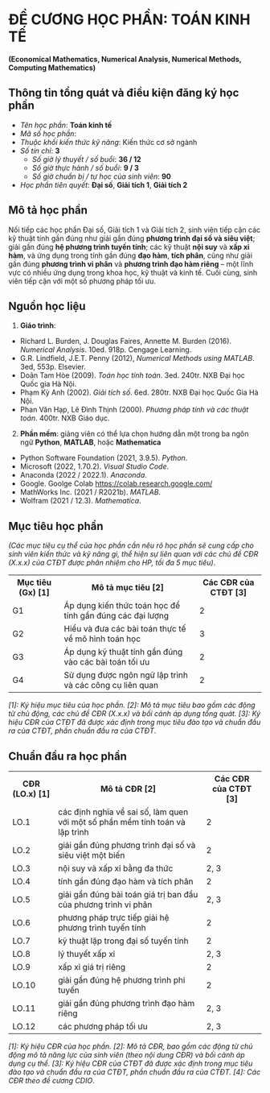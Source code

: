 # ĐỀ CƯƠNG HỌC PHẦN: TOÁN KINH TẾ
**(Economical Mathematics, Numerical Analysis, Numerical Methods, Computing Mathematics)**

## Thông tin tổng quát và điều kiện đăng ký học phần
  * _Tên học phần_: **Toán kinh tế**
  * _Mã số học phần_:
  * _Thuộc khối kiến thức kỹ năng_: Kiến thức cơ sở ngành
  * *Số tín chỉ*: **3**
    + _Số giờ lý thuyết / số buổi_: **36 / 12**
    + _Số giờ thực hành / số buổi_: **9 / 3**
    + _Số giờ chuẩn bị / tự học của sinh viên_: **90**
  * _Học phần tiên quyết_: **Đại số**, **Giải tích 1**, **Giải tích 2**

## Mô tả học phần
Nối tiếp các học phần Đại số, Giải tích 1 và Giải tích 2, sinh viên tiếp cận các kỹ thuật tính gần đúng như giải gần đúng **phương trình 
đại số và siêu việt**; giải gần đúng **hệ phương trình tuyến tính**; các kỹ thuật **nội suy** và **xấp xỉ hàm**, và ứng dụng trong tính gần đúng **đạo hàm**, **tích phân**, cũng như giải gần đúng **phương trình vi phân** và **phương trình đạo hàm riêng** – một lĩnh vực có nhiều ứng dụng trong khoa học, kỹ thuật và kinh tế. Cuối cùng, sinh viên tiếp cận với một số phương pháp tối ưu.

## Nguồn học liệu
1) **Giáo trình**:
  * Richard L. Burden, J. Douglas Faires, Annette M. Burden (2016). _Numerical Analysis_. 10ed. 918p. Cengage Learning.
  * G.R. Lindfield, J.E.T. Penny (2012), _Numerical Methods using MATLAB_. 3ed, 553p. Elsevier.
  * Doãn Tam Hòe (2009). _Toán học tính toán_. 3ed. 240tr. NXB Đại học Quốc gia Hà Nội.
  * Phạm Kỳ Anh (2002). _Giải tích số_. 6ed. 280tr. NXB Đại học Quốc Gia Hà Nội.
  * Phan Văn Hạp, Lê Đình Thịnh (2000). _Phương pháp tính và các thuật toán_. 400tr. NXB Giáo dục.
2) **Phần mềm**: giảng viên có thể lựa chọn hướng dẫn một trong ba ngôn ngữ **Python**, **MATLAB**, hoặc **Mathematica**
  * Python Software Foundation (2021, 3.9.5). _Python_.
  * Microsoft (2022, 1.70.2). _Visual Studio Code_.
  * Anaconda (2022 / 2022.1). _Anaconda_.
  * Google. Goolge Colab https://colab.research.google.com/
  * MathWorks Inc. (2021 / R2021b). _MATLAB_.
  * Wolfram (2021 / 12.3). _Mathematica_.


## Mục tiêu học phần
_(Các mục tiêu cụ thể của học phần cần nêu rõ học phần sẽ cung cấp cho sinh viên kiến thức và kỹ năng gì, thể hiện sự liên quan với các chủ đề CĐR (X.x.x) của CTĐT được phân nhiệm cho HP, tối đa 5 mục tiêu)_.
<table>
  <tr>
    <th>Mục tiêu (Gx) [1]</th>
    <th>Mô tả mục tiêu [2]</th>
    <th>Các CĐR của CTĐT [3]</th>
  </tr>
  
  <tr>
    <td>G1</td>
    <td>Áp dụng kiến thức toán học để tính gần đúng các đại lượng</td>
    <td>2</td>
  </tr>
  
  <tr>
    <td>G2</td>
    <td>Hiểu và đưa các bài toán thực tế về mô hình toán học</td>
    <td>3</td>
  </tr>
  
  <tr>
    <td>G3</td>
    <td>Áp dụng kỹ thuật tính gần đúng vào các bài toán tối ưu</td>
    <td>2</td>
  </tr>
  
  <tr>
    <td>G4</td>
    <td>Sử dụng được ngôn ngữ lập trình và các công cụ liên quan</td>
    <td>2</td>
  </tr>
</table>

_[1]: Ký hiệu mục tiêu của học phần. [2]: Mô tả mục tiêu bao gồm các động từ chủ động, các chủ đề CĐR (X.x.x) và bối cảnh áp dụng tổng quát. [3]: Ký hiệu CĐR của CTĐT đã được xác định trong mục tiêu đào tạo và chuẩn đầu ra của CTĐT, phần chuẩn đầu ra của CTĐT_.


## Chuẩn đầu ra học phần
<table align="center">
  <tr>
    <th>CĐR (LO.x) [1]</th>
    <th>Mô tả CĐR [2]</th>
    <th>Các CĐR của CTĐT [3]</th>
  </tr>
  
  <tr>
    <td>LO.1</td>
    <td>các định nghĩa về sai số, làm quen với một số phần mềm tính toán và lập trình</td>
    <td>2</td>
  </tr>
  
  <tr>
    <td>LO.2</td>
    <td>giải gần đúng phương trình đại số và siêu việt một biến</td>
    <td>2</td>
  </tr>
  
  <tr>
    <td>LO.3</td>
    <td>nội suy và xấp xỉ bằng đa thức</td>
    <td>2, 3</td>
  </tr>
  
  <tr>
    <td>LO.4</td>
    <td>tính gần đúng đạo hàm và tích phân</td>
    <td>2</td>
  </tr>
  
  <tr>
    <td>LO.5</td>
    <td>giải gần đúng bài toán giá trị ban đầu của phương trình vi phân</td>
    <td>2, 3</td>
  </tr>
  
  <tr>
    <td>LO.6</td>
    <td>phương pháp trực tiếp giải hệ phương trình tuyến tính</td>
    <td>2</td>
  </tr>
  
  <tr>
    <td>LO.7</td>
    <td>kỹ thuật lặp trong đại số tuyến tính</td>
    <td>2</td>
  </tr>
  
  <tr>
    <td>LO.8</td>
    <td>lý thuyết xấp xỉ</td>
    <td>2, 3</td>
  </tr>
  
  <tr>
    <td>LO.9</td>
    <td>xấp xỉ giá trị riêng</td>
    <td>2</td>
  </tr>
  
  <tr>
    <td>LO.10</td>
    <td>giải gần đúng hệ phương trình phi tuyến</td>
    <td>2</td>
  </tr>
  
  <tr>
    <td>LO.11</td>
    <td>giải gần đúng phương trình đạo hàm riêng</td>
    <td>2, 3</td>
  </tr>
  
  <tr>
    <td>LO.12</td>
    <td>các phương pháp tối ưu</td>
    <td>2, 3</td>
  </tr>
</table>

_[1]: Ký hiệu CĐR của học phần. [2]: Mô tả CĐR, bao gồm các động từ chủ động mô tả năng lực của sinh viên (theo nội dung CĐR) và bối cảnh áp dụng cụ thể. [3]: Ký hiệu CĐR của CTĐT đã được xác định trong mục tiêu đào tạo và chuẩn đầu ra của CTĐT, phần chuẩn đầu ra của CTĐT. [4]: Các CĐR theo đề cương CDIO_.
